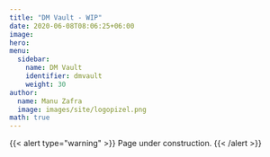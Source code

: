 ```yaml
---
title: "DM Vault - WIP"
date: 2020-06-08T08:06:25+06:00
image: 
hero: 
menu:
  sidebar:
    name: DM Vault
    identifier: dmvault
    weight: 30
author:
  name: Manu Zafra
  image: images/site/logopizel.png
math: true
---
```

{{< alert type="warning" >}}
Page under construction.
{{< /alert >}}